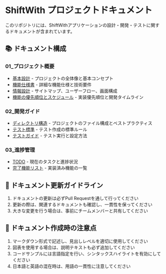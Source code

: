 # ShiftWith プロジェクトドキュメント

このリポジトリには、ShiftWithアプリケーションの設計・開発・テストに関するドキュメントが含まれています。

## 📚 ドキュメント構成

### 01_プロジェクト概要
- [基本設計](./01_プロジェクト概要/01_基本設計.md) - プロジェクトの全体像と基本コンセプト
- [機能仕様書](./01_プロジェクト概要/02_機能仕様書.md) - 詳細な機能仕様と技術要件
- [情報設計](./01_プロジェクト概要/03_情報設計.md) - サイトマップ、ユーザーフロー、画面構成
- [機能の優先順位とスケジュール](./01_プロジェクト概要/04_機能の優先順位とスケジュール.md) - 実装優先順位と開発タイムライン

### 02_開発ガイド
- [ディレクトリ構造](./02_開発ガイド/01_ディレクトリ構造.md) - プロジェクトのファイル構成とベストプラクティス
- [テスト標準](./02_開発ガイド/02_テスト標準.md) - テスト作成の標準ルール
- [テストガイド](./02_開発ガイド/03_テストガイド.md) - テスト実行と設定方法

### 03_進捗管理
- [TODO](./03_進捗管理/01_TODO.md) - 現在のタスクと進捗状況
- [完了機能リスト](./03_進捗管理/02_完了機能リスト.md) - 実装済み機能の一覧

## 🔄 ドキュメント更新ガイドライン

1. ドキュメントの更新は必ずPull Requestを通して行ってください
2. 更新の際は、関連するドキュメントも確認し、一貫性を保ってください
3. 大きな変更を行う場合は、事前にチームメンバーと共有してください

## 📝 ドキュメント作成時の注意点

1. マークダウン形式で記述し、見出しレベルを適切に使用してください
2. 図表を使用する場合は、説明テキストも必ず追加してください
3. コードサンプルには言語指定を行い、シンタックスハイライトを有効にしてください
4. 日本語と英語の混在時は、用語の一貫性に注意してください 